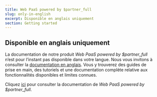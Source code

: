 ```yaml
---
title: Web PaaS powered by $partner_full
slug: only-in-english
excerpt: Disponible en anglais uniquement
section: Getting started
---
```


## Disponible en anglais uniquement

La documentation de notre produit *Web PaaS powered by $partner_full* n’est pour l’instant pas disponible dans votre langue. Nous vous invitons à consulter la [documentation en anglais](https://docs.ovh.com/gb/en/web-paas/).
Vous y trouverez des guides de prise en main, des tutoriels et une documentation complète relative aux fonctionnalités disponibles et limites connues.

Cliquez [ici](https://docs.ovh.com/gb/en/web-paas/) pour consulter la documentation de *Web PaaS powered by $partner_full*.
